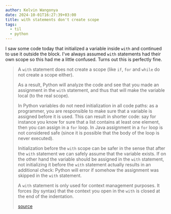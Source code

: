 ```yaml
---
author: Kelvin Wangonya
date: 2024-10-01T16:27:39+03:00
title: with statements don't create scope
tags:
  - til
  - python
---
```


I saw some code today that initialized a variable inside `with` and continued to use it outside the block.
I've always assumed `with` statements had their own scope so this had me a little confused. Turns out this is perfectly fine.

> 

> A `with` statement does not create a scope (like `if`, `for` and `while` do not create a scope either).
> 
> As a result, Python will analyze the code and see that you made an assignment in the `with` statement, and thus that will make the variable local (to the real scope).
> 
> In Python variables do not need initialization in all code paths: as a programmer, you are responsible to make sure that a variable is assigned before it is used. This can result in shorter code: say for instance you know for sure that a list contains at least one element, then you can assign in a `for` loop. In Java assignment in a `for` loop is not considered safe (since it is possible that the body of the loop is never executed).
> 
> Initialization before the `with` scope can be safer in the sense that after the `with` statement we can safely assume that the variable exists. If on the other hand the variable should be assigned in the `with` statement, not initializing it before the `with` statement actually results in an additional check: Python will error if somehow the assignment was skipped in the `with` statement.
> 
> A `with` statement is only used for context management purposes. It forces (by syntax) that the context you open in the `with` is closed at the end of the indentation.
>
> [source](https://stackoverflow.com/a/45100308/9312256)

